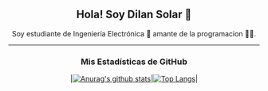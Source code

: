 <div align="center">

## **Hola! Soy Dilan Solar** 👋

Soy estudiante de Ingeniería Electrónica 🤖 amante de la programacion 👨‍💻.

</div>

---

<div align="center">

### **Mis Estadísticas de GitHub**
|[![Anurag's github stats](https://github-readme-stats.vercel.app/api?username=dilansolart)](https://github.com/dilansolart/github-readme-stats)|[![Top Langs](https://github-readme-stats.vercel.app/api/top-langs/?username=dilansolart&layout=compact)](https://github.com/dilansolart/github-readme-stats)|

</div>
<!-- <div class="row" style="width: 25rem;">
    <h1></h1>
    <h2 class="card-title">Mis Estadísticas de GitHub</h2>
    <div class="col-sm-6">
      <div class="card">
        <img src="https://github-readme-stats.vercel.app/api?username=dilansolart" class="card-img-top" alt="...">
      </div>
    </div>
  <div class="col-sm-6">
    <div class="card">
      <img src="https://github-readme-stats.vercel.app/api/top-langs/?username=dilansolart&layout=compact" class="card-img-top" alt="...">
      <div class="card-body">
      </div>
    </div>
  </div>
  <a href="https://github-readme-stats.vercel.app/api/top-langs/?username=dilansolart&layout=compact" class="btn btn-primary">Ver Estadisticas</a>
</div> -->



<!--
**dilansolart/dilansolart** is a ✨ _special_ ✨ repository because its `README.md` (this file) appears on your GitHub profile.

Here are some ideas to get you started:

- 🔭 I’m currently working on ...
- 🌱 I’m currently learning ...
- 👯 I’m looking to collaborate on ...
- 🤔 I’m looking for help with ...
- 💬 Ask me about ...
- 📫 How to reach me: ...
- 😄 Pronouns: ...
- ⚡ Fun fact: ...


# Hola, soy Efrain:honduras: 👋

Soy ingeniero en informática :man_technologist:, me gusta mucho enseñar :man_teacher: y me gusta la programación, las matemáticas y las redes. Me he dedicado al área de soporte técnico e impartir cursos de redes. Algunos sistemas desarrollados en mi ciudad de origen a empresas locales, y ahora me he decidio a ser un backend developer. Tengo conocimiento de php y estoy aprendiendo python.

## Tecnologías
![HTML5](https://img.shields.io/badge/-HTML5-E34F26?style=plastic&logo=html5&logoColor=white)
![CSS3](https://img.shields.io/badge/-CSS3-1572B6?style=plastic&logo=css3&logoColor=white)
![JavaScript](https://img.shields.io/badge/-JavaScript-F7DF1E?style=plastic&logo=JavaScript&logoColor=black)
![PHP](https://img.shields.io/badge/-PHP-blue?style=plastic&logo=Php&logoColor=white)
![Python](https://img.shields.io/badge/-Python-lightgrey?style=plastic&logo=Python&logoColor=black)
![MySql](https://img.shields.io/badge/-MySQL-yellow?style=plastic&logo=Mysql&logoColor=black)

## Artículos
[Crea tu perfil en Github con Readme.md](https://dev.to/erivera23/como-crear-tu-perfil-de-github-con-readme-md-4odd)

## Contacto
[![Twitter Badge](https://img.shields.io/badge/-Twitter-1DA1F2?style=plastic&logo=Twitter&logoColor=white&link=https://twitter.com/efrainriivera)](https://twitter.com/efrainriivera)
[![Linkedin Badge](https://img.shields.io/badge/-Linkedin-0077B5?style=plastic&logo=Linkedin&logoColor=white&link=https://www.linkedin.com/in/efrain-riivera/)](https://www.linkedin.com/in/efrain-riivera/)
<!--
**erivera23/erivera23** is a ✨ _special_ ✨ repository because its `README.md` (this file) appears on your GitHub profile.

Here are some ideas to get you started:

- 🔭 I’m currently working on ...
- 🌱 I’m currently learning ...
- 👯 I’m looking to collaborate on ...
- 🤔 I’m looking for help with ...
- 💬 Ask me about ...
- 📫 How to reach me: ...
- 😄 Pronouns: ...
- ⚡ Fun fact: ...
[![Anurag's github stats](https://github-readme-stats.vercel.app/api?username=dilansolart)](https://github.com/dilansolart/github-readme-stats) 
-->

